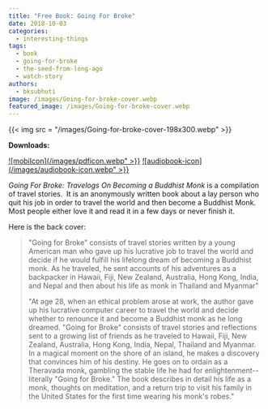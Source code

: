 ```yaml
---
title: "Free Book: Going For Broke"
date: 2018-10-03
categories: 
  - interesting-things
tags: 
  - book
  - going-for-broke
  - the-seed-from-long-ago
  - watch-story
authors: 
  - bksubhuti
image: /images/Going-for-broke-cover.webp
featured_image: /images/Going-for-broke-cover.webp
---
```


{{< img src = "/images/Going-for-broke-cover-198x300.webp" >}}

**Downloads:**

[![mobiIcon](/images/pdficon.webp" >}}](assets/going-for-broke-travelogs-on-becoming-a-buddhist-monk.pdf) [![audiobook-icon](/images/audiobook-icon.webp" >}}](https://archive.org/details/17GoingForBrokeTravelogsOnBecomingABuddhistMonk) 

_Going For Broke: Travelogs On Becoming a Buddhist Monk_ is a compilation of travel stories.  It is an anonymously written book about a lay person who quit his job in order to travel the world and then become a Buddhist Monk.  Most people either love it and read it in a few days or never finish it.

Here is the back cover:

> "Going for Broke" consists of travel stories written by a young American man who gave up his lucrative job to travel the world and decide if he would fulfill his lifelong dream of becoming a Buddhist monk. As he traveled, he sent accounts of his adventures as a backpacker in Hawaii, Fiji, New Zealand, Australia, Hong Kong, India, and Nepal and then about his life as monk in Thailand and Myanmar"
> 
> "At age 28, when an ethical problem arose at work, the author gave up his lucrative computer career to travel the world and decide whether to renounce it and become a Buddhist monk as he long dreamed. "Going for Broke" consists of travel stories and reflections sent to a growing list of friends as he traveled to Hawaii, Fiji, New Zealand, Australia, Hong Kong, India, Nepal, Thailand and Myanmar. In a magical moment on the shore of an island, he makes a discovery that convinces him of his destiny. He goes on to ordain as a Theravada monk, gambling the stable life he had for enlightenment-- literally "Going for Broke." The book describes in detail his life as a monk, thoughts on meditation, and a return trip to visit his family in the United States for the first time wearing his monk's robes."
